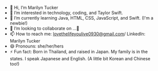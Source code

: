 - 👋 Hi, I’m Marilyn Tucker
- 👀 I’m interested in technology, coding, and Taylor Swift.
- 🌱 I’m currently learning Java, HTML, CSS, JavaScript, and Swift. (I'm a newbie!)
- 💞️ I’m looking to collaborate on ...🤭
- 📫 How to reach me: lovethelifeyoulive0930@gmail.com/ LinkedIn: Marilyn Tucker
- 😄 Pronouns: she/her/hers
- ⚡ Fun fact: Born in Thailand, and raised in Japan. My family is in the states. I speak Japanese and English. (A little bit Korean and Chinese too!)

<!---
marilyn0930xoxo/marilyn0930xoxo is a ✨ special ✨ repository because its `README.md` (this file) appears on your GitHub profile.
You can click the Preview link to take a look at your changes.
--->
